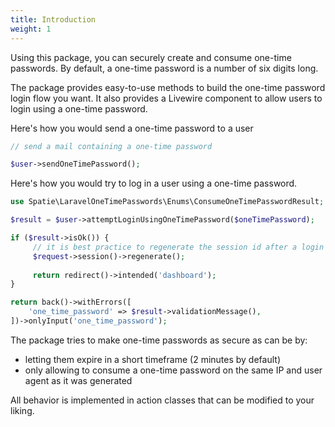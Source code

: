 ```yaml
---
title: Introduction
weight: 1
---
```


Using this package, you can securely create and consume one-time passwords. By default, a one-time password is a number
of six digits long.

The package provides easy-to-use methods to build the one-time password login flow you want. It also provides a Livewire
component to allow users to login using a one-time password.

Here's how you would send a one-time password to a user

```php
// send a mail containing a one-time password

$user->sendOneTimePassword();
```

Here's how you would try to log in a user using a one-time password.

```php
use Spatie\LaravelOneTimePasswords\Enums\ConsumeOneTimePasswordResult;

$result = $user->attemptLoginUsingOneTimePassword($oneTimePassword);

if ($result->isOk()) {
     // it is best practice to regenerate the session id after a login   
     $request->session()->regenerate();
              
     return redirect()->intended('dashboard');
}

return back()->withErrors([
    'one_time_password' => $result->validationMessage(),
])->onlyInput('one_time_password');
```

The package tries to make one-time passwords as secure as can be by:

- letting them expire in a short timeframe (2 minutes by default)
- only allowing to consume a one-time password on the same IP and user agent as it was generated

All behavior is implemented in action classes that can be modified to your liking.
